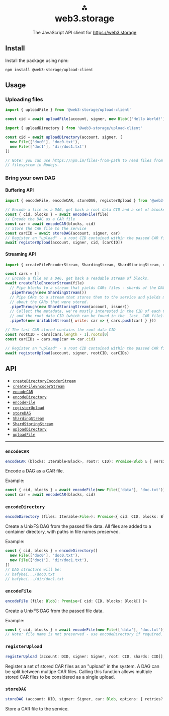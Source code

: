 <h1 align="center">⁂<br/>web3.storage</h1>
<p align="center">The JavaScript API client for <a href="https://web3.storage">https://web3.storage</a></p>

## Install

Install the package using npm:

```console
npm install @web3-storage/upload-client
```

## Usage

### Uploading files

```js
import { uploadFile } from '@web3-storage/upload-client'

const cid = await uploadFile(account, signer, new Blob(['Hello World!']))
```

```js
import { uploadDirectory } from '@web3-storage/upload-client'

const cid = await uploadDirectory(account, signer, [
  new File(['doc0'], 'doc0.txt'),
  new File(['doc1'], 'dir/doc1.txt')
])

// Note: you can use https://npm.im/files-from-path to read files from the
// filesystem in Nodejs.
```

### Bring your own DAG

#### Buffering API

```js
import { encodeFile, encodeCAR, storeDAG, registerUpload } from '@web3-storage/upload-client'

// Encode a file as a DAG, get back a root data CID and a set of blocks
const { cid, blocks } = await encodeFile(file)
// Encode the DAG as a CAR file
const car = await encodeCAR(blocks, cid)
// Store the CAR file to the service
const carCID = await storeDAG(account, signer, car)
// Register an "upload" - a root CID contained within the passed CAR file(s)
await registerUpload(account, signer, cid, [carCID])
```

#### Streaming API

```js
import { createFileEncoderStream, ShardingStream, ShardStoringStream, registerUpload } from '@web3-storage/upload-client'

const cars = []
// Encode a file as a DAG, get back a readable stream of blocks.
await createFileEncoderStream(file)
  // Pipe blocks to a stream that yields CARs files - shards of the DAG.
  .pipeThrough(new ShardingStream())
  // Pipe CARs to a stream that stores them to the service and yields metadata
  // about the CARs that were stored.
  .pipeThrough(new ShardStoringStream(account, issuer))
  // Collect the metadata, we're mostly interested in the CID of each CAR file
  // and the root data CID (which can be found in the _last_ CAR file).
  .pipeTo(new WritableStream({ write: car => { cars.push(car) } }))

// The last CAR stored contains the root data CID
const rootCID = cars[cars.length - 1].roots[0]
const carCIDs = cars.map(car => car.cid)

// Register an "upload" - a root CID contained within the passed CAR file(s)
await registerUpload(account, signer, rootCID, carCIDs)
```

## API

* [`createDirectoryEncoderStream`](#createdirectoryencoderstream)
* [`createFileEncoderStream`](#createfileencoderstream)
* [`encodeCAR`](#encodecar)
* [`encodeDirectory`](#encodedirectory)
* [`encodeFile`](#encodefile)
* [`registerUpload`](#registerupload)
* [`storeDAG`](#storedag)
* [`ShardingStream`](#shardingstream)
* [`ShardStoringStream`](#shardstoringstream)
* [`uploadDirectory`](#uploaddirectory)
* [`uploadFile`](#uploadfile)

---

### `encodeCAR`

```ts
encodeCAR (blocks: Iterable<Block>, root?: CID): Promise<Blob & { version: 1, roots: CID[] }>
```

Encode a DAG as a CAR file.

Example:

```js
const { cid, blocks } = await encodeFile(new File(['data'], 'doc.txt'))
const car = await encodeCAR(blocks, cid)
```

### `encodeDirectory`

```ts
encodeDirectory (files: Iterable<File>): Promise<{ cid: CID, blocks: Block[] }>
```

Create a UnixFS DAG from the passed file data. All files are added to a container directory, with paths in file names preserved.

Example:

```js
const { cid, blocks } = encodeDirectory([
  new File(['doc0'], 'doc0.txt'),
  new File(['doc1'], 'dir/doc1.txt'),
])
// DAG structure will be:
// bafybei.../doc0.txt
// bafybei.../dir/doc1.txt
```

### `encodeFile`

```ts
encodeFile (file: Blob): Promise<{ cid: CID, blocks: Block[] }>
```

Create a UnixFS DAG from the passed file data.

Example:

```js
const { cid, blocks } = await encodeFile(new File(['data'], 'doc.txt'))
// Note: file name is not preserved - use encodeDirectory if required.
```

### `registerUpload`

```ts
registerUpload (account: DID, signer: Signer, root: CID, shards: CID[], options: { retries?: number, signal?: AbortSignal } = {}): Promise<void>
```

Register a set of stored CAR files as an "upload" in the system. A DAG can be split between multipe CAR files. Calling this function allows multiple stored CAR files to be considered as a single upload.

### `storeDAG`

```ts
storeDAG (account: DID, signer: Signer, car: Blob, options: { retries?: number, signal?: AbortSignal } = {}): Promise<CID>
```

Store a CAR file to the service.
